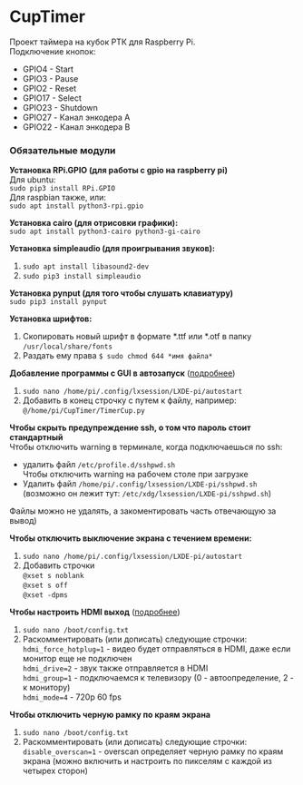 # CupTimer
Проект таймера на кубок РТК для Raspberry Pi.  
Подключение кнопок:  
- GPIO4 - Start  
- GPIO3 - Pause  
- GPIO2 - Reset  
- GPIO17 - Select  
- GPIO23 - Shutdown  
- GPIO27 - Канал энкодера А  
- GPIO22 - Канал энкодера B  

### Обязательные модули  
**Установка RPi.GPIO (для работы с gpio на raspberry pi)**  
Для ubuntu:  
`sudo pip3 install RPi.GPIO`  
Для raspbian также, или:  
`sudo apt install python3-rpi.gpio`  

**Установка cairo (для отрисовки графики):**  
`sudo apt install python3-cairo python3-gi-cairo`

**Установка simpleaudio (для проигрывания звуков):**  
1. `sudo apt install libasound2-dev`
2. `sudo pip3 install simpleaudio`  

**Установка pynput (для того чтобы слушать клавиатуру)**  
`sudo pip3 install pynput` 

**Установка шрифтов:**  
1. Скопировать новый шрифт в формате *.ttf или *.otf в папку `/usr/local/share/fonts`  
2. Раздать ему права `$ sudo chmod 644 *имя файла*`  


**Добавление программы с GUI в автозапуск** ([подробнее](http://www.raspberry-projects.com/pi/pi-operating-systems/raspbian/auto-running-programs-gui))  
1. `sudo nano /home/pi/.config/lxsession/LXDE-pi/autostart`
2. Добавить в конец строчку с путем к файлу, например:  
`@/home/pi/CupTimer/TimerCup.py`  

**Чтобы скрыть предупреждение ssh, о том что пароль стоит стандартный**  
Чтобы отключить warning в терминале, когда подключаешься по ssh:  
- удалить файл `/etc/profile.d/sshpwd.sh`  
Чтобы отключить warning на рабочем столе при загрузке  
- Удалить файл `/home/pi/.config/lxsession/LXDE-pi/sshpwd.sh`  
(возможно он лежит тут: `/etc/xdg/lxsession/LXDE-pi/sshpwd.sh`)

Файлы можно не удалять, а закоментировать часть отвечающую за вывод)  

**Чтобы отключить выключение экрана с течением времени:**  
1. `sudo nano /home/pi/.config/lxsession/LXDE-pi/autostart`  
2. Добавить строчки  
`@xset s noblank`  
`@xset s off`  
`@xset -dpms`  

**Чтобы настроить HDMI выход** ([подробнее](http://wikihandbk.com/wiki/Raspberry_Pi:%D0%9D%D0%B0%D1%81%D1%82%D1%80%D0%BE%D0%B9%D0%BA%D0%B0/config.txt#HDMI_DRIVE))  
1. `sudo nano /boot/config.txt`  
2. Раскомментировать (или дописать) следующие строчки:  
`hdmi_force_hotplug=1` - видео будет отправляться в HDMI, даже если монитор еще не подключен  
`hdmi_drive=2` - звук также отправляется в HDMI  
`hdmi_group=1` - подключаемся к телевизору (0 - автоопределение, 2 - к монитору)  
`hdmi_mode=4` - 720p 60 fps  

**Чтобы отключить черную рамку по краям экрана**  
1. `sudo nano /boot/config.txt`  
2. Раскомментировать (или дописать) следующие строчки:  
`disable_overscan=1` - overscan определяет черную рамку по краям экрана (можно включить и настроить по пикселям с каждой из четырех сторон)  
